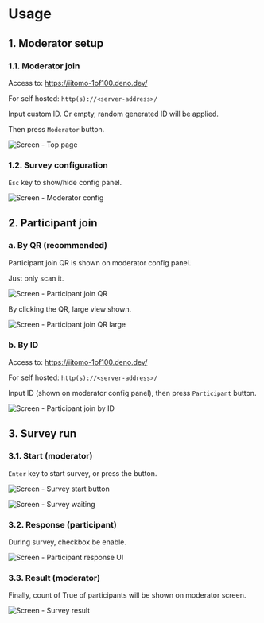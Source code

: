 # Usage

## 1. Moderator setup

### 1.1. Moderator join

Access to: <https://iitomo-1of100.deno.dev/>

For self hosted: `http(s)://<server-address>/`

Input custom ID. Or empty, random generated ID will be applied.

Then press `Moderator` button.

![Screen - Top page](./1-moderator-join.webp)

### 1.2. Survey configuration

`Esc` key to show/hide config panel.

![Screen - Moderator config](./2-moderator-config.webp)

## 2. Participant join

### a. By QR (recommended)

Participant join QR is shown on moderator config panel.

Just only scan it.

![Screen - Participant join QR](./3-participant-join-qr.webp)

By clicking the QR, large view shown.

![Screen - Participant join QR large](./3-participant-join-qr-large.webp)

### b. By ID

Access to: <https://iitomo-1of100.deno.dev/>

For self hosted: `http(s)://<server-address>/`

Input ID (shown on moderator config panel), then press `Participant` button.

![Screen - Participant join by ID](./3-participant-join-id.webp)

## 3. Survey run

### 3.1. Start (moderator)

`Enter` key to start survey, or press the button.

![Screen - Survey start button](./4-survey-start.webp)

![Screen - Survey waiting](./4-survey-waiting.gif)

### 3.2. Response (participant)

During survey, checkbox be enable.

![Screen - Participant response UI](./4-survey-participant.webp)

### 3.3. Result (moderator)

Finally, count of True of participants will be shown on moderator screen.

![Screen - Survey result](./4-survey-result.webp)
